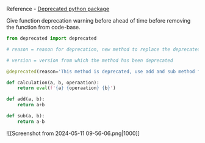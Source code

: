 Reference - [Deprecated python package](https://pypi.org/project/Deprecated/)

Give function deprecation warning before ahead of time before removing the function from code-base.

```python
from deprecated import deprecated

# reason = reason for deprecation, new method to replace the deprecated method

# version = version from which the method has been deprecated

@deprecated(reason='This method is deprecated, use add and sub method for respective operation', version='1.5.4')

def calculation(a, b, operaation):
	return eval(f'{a} {operaation} {b}')

def add(a, b):
	return a+b

def sub(a, b):
	return a-b
```

![[Screenshot from 2024-05-11 09-56-06.png|1000]]